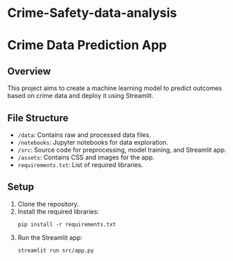 # Crime-Safety-data-analysis

# Crime Data Prediction App

## Overview
This project aims to create a machine learning model to predict outcomes based on crime data and deploy it using Streamlit.

## File Structure
- `/data`: Contains raw and processed data files.
- `/notebooks`: Jupyter notebooks for data exploration.
- `/src`: Source code for preprocessing, model training, and Streamlit app.
- `/assets`: Contains CSS and images for the app.
- `requirements.txt`: List of required libraries.

## Setup
1. Clone the repository.
2. Install the required libraries:
   ```
   pip install -r requirements.txt

   ```
3. Run the Streamlit app:
   ```
   streamlit run src/app.py

   ```
